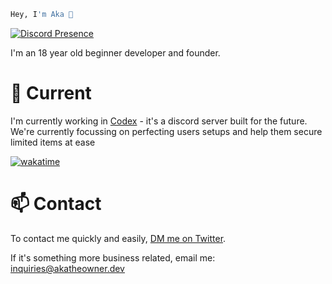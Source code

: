 ```bash
Hey, I'm Aka 👋
```
[![Discord Presence](https://lanyard-profile-readme.vercel.app/api/365733917090906113)](https://discord.com/users/365733917090906113)

I'm an 18 year old beginner developer and founder.

# 🔭 Current
I'm currently working in [Codex](https://twitter.com/Codexcooks_) - it's a discord server built for the future. We're currently focussing on perfecting users setups and help them secure limited items at ease

[![wakatime](https://wakatime.com/badge/user/86365d17-8c9f-4063-8547-f42d617ca55b.svg)](https://wakatime.com/@86365d17-8c9f-4063-8547-f42d617ca55b)

# 📫 Contact
To contact me quickly and easily, [DM me on Twitter](https://twitter.com/gem8160).

If it's something more business related, email me: inquiries@akatheowner.dev
